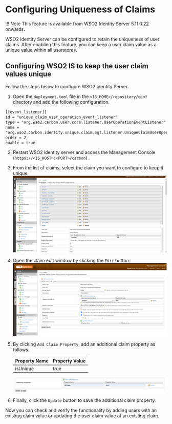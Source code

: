 # Configuring Uniqueness of Claims

!!! Note
      This feature is available from WSO2 Identity Server 5.11.0.22 onwards.

WSO2 Identity Server can be configured to retain the uniqueness of user claims.
After enabling this feature, you can keep a user claim value as a unique value within all userstores.

## Configuring WSO2 IS to keep the user claim values unique

Follow the steps below to configure WSO2 Identity Server.

1.	Open the `deployment.toml` file in the `<IS_HOME>/repository/conf` directory and add the following configuration.
```
[[event_listener]]
id = "unique_claim_user_operation_event_listener" 
type = "org.wso2.carbon.user.core.listener.UserOperationEventListener"
name = "org.wso2.carbon.identity.unique.claim.mgt.listener.UniqueClaimUserOperationEventListener" 
order = 2 
enable = true
```

2.	Restart WSO2 identity server and access the Management Console (`https://<IS_HOST>:<PORT>/carbon`) .

3.  From the list of claims, select the claim you want to configure to keep it unique.
    ![select-claim-from-list](../assets/img/learn/multi-attribute-login/select-claim-from-list.png)

4. Open the claim edit window by clicking the `Edit` button.
   ![claim-edite-window](../assets/img/learn/multi-attribute-login/claim-edite-window.png)

5. By clicking `Add Claim Property`, add an additional claim property as follows.
   <table>
   <thead>
   <tr class="header">
   <th>Property Name</th>
   <th>Property Value</th>
   </tr>
   </thead>
   <tbody>
   <tr class="odd">
   <td>isUnique</td>
   <td>true</td>
   </tr>
   </tbody>
   </table>

   ![additional-claim-properties](../assets/img/learn/multi-attribute-login/additional-claim-properties.png)

6. Finally, click the `Update` button to save the additional claim property.

Now you can check and verify the functionality by adding users with an existing claim value or updating the user claim 
value of an existing claim.
